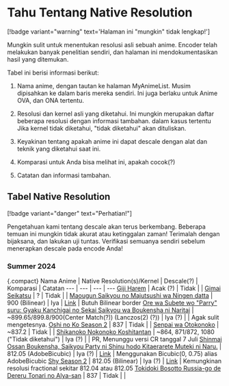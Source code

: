# Tahu Tentang Native Resolution

[!badge variant="warning" text='Halaman ini "mungkin" tidak lengkap!']

Mungkin sulit untuk menentukan resolusi asli sebuah anime. Encoder telah melakukan banyak penelitian sendiri, dan halaman ini mendokumentasikan hasil yang ditemukan.

Tabel ini berisi informasi berikut:

1. Nama anime, dengan tautan ke halaman MyAnimeList. Musim dipisahkan ke dalam baris mereka sendiri. Ini juga berlaku untuk Anime OVA, dan ONA tertentu.

2. Resolusi dan kernel asli yang diketahui. Ini mungkin merupakan daftar beberapa resolusi dengan informasi tambahan. dalam kasus tertentu Jika kernel tidak diketahui, "tidak diketahui" akan dituliskan.

3. Keyakinan tentang apakah anime ini dapat descale dengan alat dan teknik yang diketahui saat ini.

4. Komparasi untuk Anda bisa melihat ini, apakah cocok(?)

5. Catatan dan informasi tambahan.

## Tabel Native Resolution
[!badge variant="danger" text="Perhatian!"]

Pengetahuan kami tentang descale akan terus berkembang. Beberapa temuan ini mungkin tidak akurat atau ketinggalan zaman! Terimalah dengan bijaksana, dan lakukan uji tuntas. Verifikasi semuanya sendiri sebelum menerapkan descale pada encode Anda!

### Summer 2024
{.compact}
Nama Anime | Native Resolution(s)/Kernel | Descale(?) | Komparasi | Catatan 
---  | --- | --- | ---
[Giji Harem](https://myanimelist.net/anime/54968) | Acak (?) | Tidak | |
[Gimai Seikatsu](https://myanimelist.net/anime/52481) | ? | Tidak | | 
[Maougun Saikyou no Majutsushi wa Ningen datta](https://myanimelist.net/anime/57876) | 900 (Bilinear) | Iya | [Link](https://slow.pics/c/PXvsFclw) | Butuh Bilinear border
[Ore wa Subete wo "Parry" suru: Gyaku Kanchigai no Sekai Saikyou wa Boukensha ni Naritai](https://myanimelist.net/anime/57058) | ~899.65/899.8/900(Center Match(?)) (Lanczos(2) (?)) | Iya (?) | | Agak sulit mengetesnya.
[Oshi no Ko Season 2](https://myanimelist.net/anime/55791) | 837 | Tidak | |
[Senpai wa Otokonoko](https://myanimelist.net/anime/54855) | ~837.2 | Tidak | | 
[Shikanoko Nokonoko Koshitantan](https://myanimelist.net/anime/58426) | ~864, 871/872, 1080 ("Tidak diketahui") | Iya (?) | | PR, Menunggu versi CR tanggal 7 Juli
[Shinmai Ossan Boukensha, Saikyou Party ni Shinu hodo Kitaerarete Muteki ni Naru.](https://myanimelist.net/anime/54913) | 812.05 (AdobeBicubic) | Iya (?) | [Link](https://slow.pics/c/ln9ZZY5V) | Menggunakan Bicubic(0, 0.75) alias AdobeBicubic
[Shy Season 2](https://myanimelist.net/anime/57567) | 812.05 (Bilinear) | Iya (?) | [Link](https://slow.pics/c/jTqMJ70K) | Kemungkinan resolusi fractional sekitar 812.04 atau 812.05
[Tokidoki Bosotto Russia-go de Dereru Tonari no Alya-san](https://myanimelist.net/anime/54744san) | 837 | Tidak | | 
